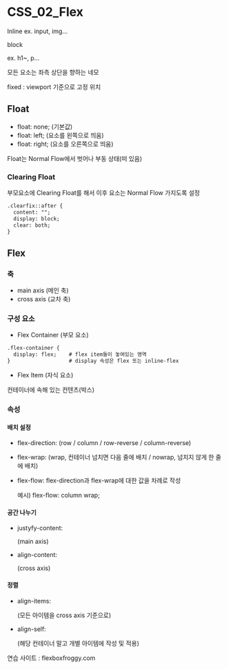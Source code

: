 # CSS_02_Flex

Inline <span> ex. input, img...

block <div> ex. h1~, p...

모든 요소는 좌측 상단을 향하는 네모



fixed : viewport 기준으로 고정 위치



## Float

* float: none; (기본값)
* float: left; (요소를 왼쪽으로 띄움)
* float: right; (요소를 오른쪽으로 띄움)



Float는 Normal Flow에서 벗어나 부동 상태(떠 있음)

### Clearing Float

부모요소에 Clearing Float를 해서 이후 요소는 Normal Flow 가지도록 설정

```html 
.clearfix::after {
  content: "";
  display: block;
  clear: both;
}
```



## Flex

### 축

* main axis (메인 축)
* cross axis (교차 축)



### 구성 요소

* Flex Container (부모 요소)

```html
.flex-container {
  display: flex;    # flex item들이 놓여있는 영역
}					# display 속성은 flex 또는 inline-flex
```



* Flex Item (자식 요소)

컨테이너에 속해 있는 컨텐츠(박스)



### 속성

#### 배치 설정

* flex-direction: (row / column / row-reverse / column-reverse)

* flex-wrap: (wrap, 컨테이너 넘치면 다음 줄에 배치 / nowrap, 넘치지 않게 한 줄에 배치)

* flex-flow: flex-direction과 flex-wrap에 대한 값을 차례로 작성

  예시) flex-flow: column wrap;



#### 공간 나누기

* justyfy-content:

  (main axis)

* align-content:

  (cross axis)

  

#### 정렬

* align-items:

  (모든 아이템을 cross axis 기준으로)

* align-self: 

  (해당 컨테이너 말고 개별 아이템에 작성 및 적용)

  

연습 사이트 : flexboxfroggy.com
